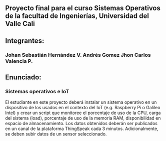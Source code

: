 ## Proyecto final para el curso Sistemas Operativos de la facultad de Ingenierías, Universidad del Valle Cali

## Integrantes:
### Johan Sebastián Hernández V.      Andrés Gomez          Jhon Carlos Valencia P.

## Enunciado:

### Sistemas operativos e IoT

El estudiante en este proyecto deberá instalar un sistema operativo en un dispositivo de los usados en el contexto del IoT (e.g. Raspberry Pi o Galileo Intel) y crear un script que monitoree el porcentaje de uso de la CPU, carga del sistema (load), porcentaje de uso de la memoria RAM, disponibilidad en espacio de almacenamiento. Los datos obtenidos deberán ser publicados en un canal de la plataforma ThingSpeak cada 3 minutos. Adicionalmente, se deben subir datos de un sensor seleccionado. 

